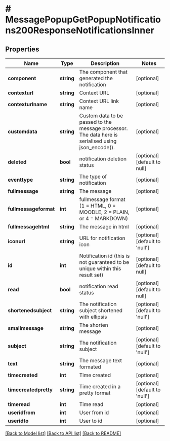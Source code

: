 # # MessagePopupGetPopupNotifications200ResponseNotificationsInner

## Properties

Name | Type | Description | Notes
------------ | ------------- | ------------- | -------------
**component** | **string** | The component that generated the notification | [optional]
**contexturl** | **string** | Context URL | [optional]
**contexturlname** | **string** | Context URL link name | [optional]
**customdata** | **string** | Custom data to be passed to the message processor.                                 The data here is serialised using json_encode(). | [optional]
**deleted** | **bool** | notification deletion status | [optional] [default to null]
**eventtype** | **string** | The type of notification | [optional]
**fullmessage** | **string** | The message | [optional]
**fullmessageformat** | **int** | fullmessage format (1 &#x3D; HTML, 0 &#x3D; MOODLE, 2 &#x3D; PLAIN, or 4 &#x3D; MARKDOWN) | [optional]
**fullmessagehtml** | **string** | The message in html | [optional]
**iconurl** | **string** | URL for notification icon | [optional] [default to 'null']
**id** | **int** | Notification id (this is not guaranteed to be unique                                 within this result set) | [optional] [default to null]
**read** | **bool** | notification read status | [optional] [default to null]
**shortenedsubject** | **string** | The notification subject shortened                                 with ellipsis | [optional] [default to 'null']
**smallmessage** | **string** | The shorten message | [optional]
**subject** | **string** | The notification subject | [optional] [default to 'null']
**text** | **string** | The message text formated | [optional]
**timecreated** | **int** | Time created | [optional]
**timecreatedpretty** | **string** | Time created in a pretty format | [optional] [default to 'null']
**timeread** | **int** | Time read | [optional]
**useridfrom** | **int** | User from id | [optional]
**useridto** | **int** | User to id | [optional]

[[Back to Model list]](../../README.md#models) [[Back to API list]](../../README.md#endpoints) [[Back to README]](../../README.md)
